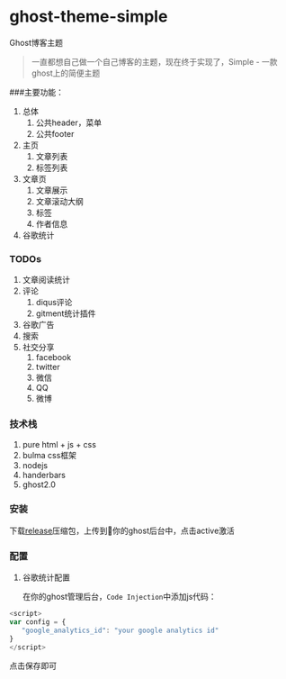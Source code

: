# ghost-theme-simple

Ghost博客主题

> 一直都想自己做一个自己博客的主题，现在终于实现了，Simple - 一款ghost上的简便主题

###主要功能：

1. 总体
   1. 公共header，菜单
   2. 公共footer
2. 主页
   1. 文章列表
   2. 标签列表
3. 文章页
   1. 文章展示
   2. 文章滚动大纲
   3. 标签
   4. 作者信息
4. 谷歌统计

### TODOs

1. 文章阅读统计
2. 评论
   1. diqus评论
   2. gitment统计插件
3. 谷歌广告
4. 搜索
5. 社交分享
   1. facebook
   2. twitter
   3. 微信
   4. QQ
   5. 微博

### 技术栈

1. pure html + js + css
2. bulma css框架
3. nodejs
4. handerbars
5. ghost2.0

### 安装

下载[release](https://github.com/cmlanche/ghost-theme-simple/releases)压缩包，上传到你的ghost后台中，点击active激活

### 配置

1. 谷歌统计配置

   在你的ghost管理后台，`Code Injection`中添加js代码：

```javascript
<script>
var config = {
   "google_analytics_id": "your google analytics id"
}
</script>
```

点击保存即可